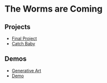 # The Worms are Coming

## Projects

- [Final Project](final)
- [Catch Baby](catch-baby)

## Demos

- [Generative Art](generative-art)
- [Demo](demo)